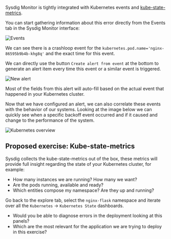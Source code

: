 Sysdig Monitor is tightly integrated with Kubernetes events and [kube-state-metrics](https://github.com/kubernetes/kube-state-metrics).

You can start gathering information about this error directly from the Events tab in the Sysdig Monitor interface:

![Events](/sysdig/scenarios/monitor-lab06/assets/image03.png)

We can see there is a crashloop event for the `kubernetes.pod.name='nginx-86595b9b4b-khg8q'` and the exact time for this event.

We can directly use the button `Create alert from event` at the bottom to generate an alert item every time this event or a similar event is triggered.

![New alert](/sysdig/scenarios/monitor-lab06/assets/image04.png)

Most of the fields from this alert will auto-fill based on the actual event that happened in your Kubernetes cluster.

Now that we have configured an alert, we can also correlate these events with the behavior of our systems. Looking at the image below we can quickly see when a specific backoff event occurred and if it caused and change to the performance of the system.

![Kubernetes overview](/sysdig/scenarios/monitor-lab06/assets/image05.png)

Proposed exercise: Kube-state-metrics
-------------------------------------

Sysdig collects the kube-state-metrics out of the box, these metrics will provide full insight regarding the state of your Kubernetes cluster, for example:

- How many instances we are running? How many we want?
- Are the pods running, available and ready?
- Which entities compose my namespace? Are they up and running?

Go back to the explore tab, select the `nginx-flask` namespace and iterate over all the `Kubernetes` → `Kubernetes State` dashboards.

- Would you be able to diagnose errors in the deployment looking at this panels?
- Which are the most relevant for the application we are trying to deploy in this exercise?
